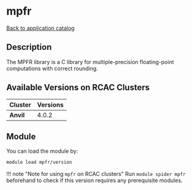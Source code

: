 # mpfr

[Back to application catalog](../app_catalog.md)

## Description
The MPFR library is a C library for multiple-precision floating-point computations with correct rounding.

## Available Versions on RCAC Clusters
|Cluster|Versions|
|---|---|
|**Anvil**|4.0.2|

## Module
You can load the module by:

```bash
module load mpfr/version
```

!!! note "Note for using `mpfr` on RCAC clusters"
    Run `module spider mpfr` beforehand to check if this version requires any prerequisite modules.
